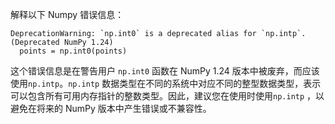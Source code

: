 <!-- PingPong -->
解释以下 Numpy 错误信息：

```
DeprecationWarning: `np.int0` is a deprecated alias for `np.intp`.  (Deprecated NumPy 1.24)
  points = np.int0(points)
```

这个错误信息是在警告用户 `np.int0` 函数在 NumPy 1.24 版本中被废弃，而应该使用`np.intp`。`np.intp`
数据类型在不同的系统中对应不同的整型数据类型，表示可以包含所有可用内存指针的整数类型。因此，建议您在使用时使用`np.intp`
，以避免在将来的 NumPy 版本中产生错误或不兼容性。
